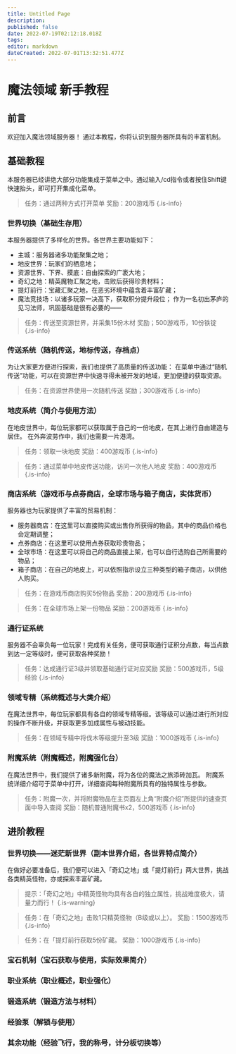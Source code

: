```yaml
---
title: Untitled Page
description: 
published: false
date: 2022-07-19T02:12:18.018Z
tags: 
editor: markdown
dateCreated: 2022-07-01T13:32:51.477Z
---
```


# 魔法领域 新手教程

## 前言
欢迎加入魔法领域服务器！
通过本教程，你将认识到服务器所具有的丰富机制。
## 基础教程
本服务器已经讲绝大部分功能集成于菜单之中。通过输入/cd指令或者按住Shift键快速抬头，即可打开集成化菜单。
> 任务：通过两种方式打开菜单
奖励：200游戏币
{.is-info}

### 世界切换（基础生存用）
本服务器提供了多样化的世界。各世界主要功能如下：
- 主城：服务器诸多功能聚集之地；
- 地皮世界：玩家们的栖息地；
- 资源世界、下界、摸底：自由探索的广袤大地；
- 奇幻之地：精英魔物汇聚之地，击败后获得珍贵材料；
- 提灯前行：宝藏汇聚之地，在恶劣环境中蕴含着丰富矿藏；
- 魔法竞技场：以诸多玩家一决高下，获取积分提升段位；
作为一名初出茅庐的见习法师，巩固基础是很有必要的——
> 任务：传送至资源世界，并采集15份木材
奖励；500游戏币，10份铁锭
{.is-info}

### 传送系统（随机传送，地标传送，存档点）
为让大家更方便进行探索，我们也提供了高质量的传送功能：
在菜单中通过“随机传送”功能，可以在资源世界中快速寻得未被开发的地域，更加便捷的获取资源。
> 任务：在资源世界使用一次随机传送
奖励；300游戏币
{.is-info}


### 地皮系统（简介与使用方法）
在地皮世界中，每位玩家都可以获取属于自己的一份地皮，在其上进行自由建造与居住。
在外奔波劳作中，我们也需要一片港湾。
> 任务：领取一块地皮
奖励：400游戏币
{.is-info}

> 任务：通过菜单中地皮传送功能，访问一次他人地皮
奖励：400游戏币
{.is-info}

### 商店系统（游戏币与点券商店，全球市场与箱子商店，实体货币）
服务器也为玩家提供了丰富的贸易机制：
- 服务器商店：在这里可以直接购买或出售你所获得的物品，其中的商品价格也会定期调整；
- 点券商店：在这里可以使用点券获取珍贵物品；
- 全球市场：在这里可以将自己的商品直接上架，也可以自行选购自己所需要的物品；
- 箱子商店：在自己的地皮上，可以依照指示设立三种类型的箱子商店，以供他人购买。
> 任务：在游戏币商店购买5份物品
奖励：200游戏币
{.is-info}

> 任务：在全球市场上架一份物品
奖励：200游戏币
{.is-info}


### 通行证系统
服务器不会辜负每一位玩家！完成有关任务，便可获取通行证积分点数，每当点数到达一定等级时，便可获取各种奖励！
> 任务：达成通行证3级并领取基础通行证对应奖励
奖励：500游戏币，5级经验
{.is-info}


### 领域专精（系统概述与大类介绍）
在魔法世界中，每位玩家都具有各自的领域专精等级。该等级可以通过进行所对应的操作不断升级，并获取更多加成属性与被动技能。
> 任务：在领域专精中将伐木等级提升至3级
奖励：1000游戏币
{.is-info}

### 附魔系统（附魔概述，附魔强化台）
在魔法世界中，我们提供了诸多新附魔，将为各位的魔法之旅添砖加瓦。
附魔系统详细介绍可于菜单中打开，详细查阅每种附魔所具有的独特属性与参数。
> 任务：附魔一次，并将附魔物品在主页面左上角“附魔介绍”所提供的速查页面中导入查阅
奖励：随机普通附魔书x2，500游戏币
{.is-info}

## 进阶教程

### 世界切换——迷茫新世界（副本世界介绍，各世界特点简介）
在做好必要准备后，我们便可以进入「奇幻之地」或「提灯前行」两大世界，挑战各类精英怪物，亦或探索丰富矿藏。
> 提示：「奇幻之地」中精英怪物均具有各自的独立属性，挑战难度极大，请量力而行！
{.is-warning}

> 任务：在「奇幻之地」击败1只精英怪物（B级或以上）。
奖励：1500游戏币
{.is-info}

> 任务：在「提灯前行获取5份矿藏。
奖励：1000游戏币
{.is-info}

### 宝石机制（宝石获取与使用，实际效果简介）

### 职业系统（职业概述，职业强化）

### 锻造系统（锻造方法与材料）

### 经验泵（解锁与使用）

### 其余功能（经验飞行，我的称号，计分板切换等）



